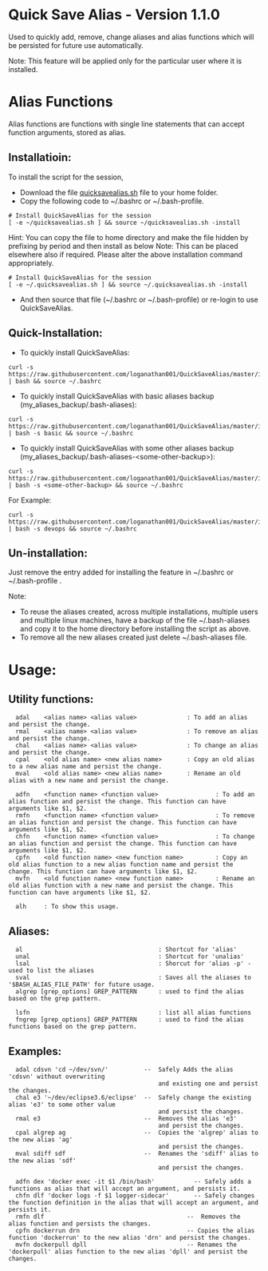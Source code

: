 Quick Save Alias - Version 1.1.0
==================================
Used to quickly add, remove, change aliases and alias functions which will be persisted for future use automatically.

Note: This feature will be applied only for the particular user where it is installed.

# Alias Functions
Alias functions are functions with single line statements that can accept function arguments, stored as alias.

Installatioin:
-----------

To install the script for the session, 
* Download the file [quicksavealias.sh](https://raw.githubusercontent.com/loganathan001/QuickSaveAlias/master/quicksavealias.sh) file to your home folder.
* Copy the following code to ~/.bashrc or ~/.bash-profile.

````
# Install QuickSaveAlias for the session
[ -e ~/quicksavealias.sh ] && source ~/quicksavealias.sh -install
````

Hint: You can copy the file to home directory and make the file hidden by prefixing by period and then install as below
Note: This can be placed elsewhere also if required. Please alter the above installation command appropriately.

````
# Install QuickSaveAlias for the session
[ -e ~/.quicksavealias.sh ] && source ~/.quicksavealias.sh -install
````

* And then source that file (~/.bashrc or ~/.bash-profile) or re-login to use QuickSaveAlias.

Quick-Installation:
-------------------
* To quickly install QuickSaveAlias:
````
curl -s https://raw.githubusercontent.com/loganathan001/QuickSaveAlias/master/install.sh | bash && source ~/.bashrc
````

* To quickly install QuickSaveAlias with basic aliases backup (my_aliases_backup/.bash-aliases):
````
curl -s https://raw.githubusercontent.com/loganathan001/QuickSaveAlias/master/install.sh | bash -s basic && source ~/.bashrc
````

* To quickly install QuickSaveAlias with some other aliases backup (my_aliases_backup/.bash-aliases-&lt;some-other-backup&gt;):
````
curl -s https://raw.githubusercontent.com/loganathan001/QuickSaveAlias/master/install.sh | bash -s <some-other-backup> && source ~/.bashrc
````
For Example:

````
curl -s https://raw.githubusercontent.com/loganathan001/QuickSaveAlias/master/install.sh | bash -s devops && source ~/.bashrc
````


Un-installation:
-------------
Just remove the entry added for installing the feature in ~/.bashrc or ~/.bash-profile .

Note: 
* To reuse the aliases created, across multiple installations, multiple users and multiple linux machines, 
have a backup of the file ~/.bash-aliases and copy it to the home directory before installing the script as above. 
* To remove all the new aliases created just delete ~/.bash-aliases file.

Usage:
======

Utility functions:
------------------
````
  adal    <alias name> <alias value>              : To add an alias and persist the change.
  rmal    <alias name> <alias value>              : To remove an alias and persist the change.
  chal    <alias name> <alias value>              : To change an alias and persist the change.
  cpal    <old alias name> <new alias name>       : Copy an old alias to a new alias name and persist the change.
  mval    <old alias name> <new alias name>       : Rename an old alias with a new name and persist the change.

  adfn    <function name> <function value>                : To add an alias function and persist the change. This function can have arguments like $1, $2.
  rmfn    <function name> <function value>                : To remove an alias function and persist the change. This function can have arguments like $1, $2.
  chfn    <function name> <function value>                : To change an alias function and persist the change. This function can have arguments like $1, $2.
  cpfn    <old function name> <new function name>         : Copy an old alias function to a new alias function name and persist the change. This function can have arguments like $1, $2.
  mvfn    <old function name> <new function name>         : Rename an old alias function with a new name and persist the change. This function can have arguments like $1, $2.

  alh     : To show this usage.
````

Aliases:
--------
````
  al                                      : Shortcut for 'alias'
  unal                                    : Shortcut for 'unalias'
  lsal                                    : Shorcut for 'alias -p' - used to list the aliases
  sval                                    : Saves all the aliases to '$BASH_ALIAS_FILE_PATH' for future usage.
  algrep [grep_options] GREP_PATTERN      : used to find the alias based on the grep pattern.

  lsfn                                    : list all alias functions
  fngrep [grep_options] GREP_PATTERN      : used to find the alias functions based on the grep pattern.
````

Examples:
--------
````
  adal cdsvn 'cd ~/dev/svn/'          --  Safely Adds the alias 'cdsvn' without overwriting 
                                          and existing one and persist the changes.
  chal e3 '~/dev/eclipse3.6/eclipse'  --  Safely change the existing alias 'e3' to some other value 
                                          and persist the changes.
  rmal e3                             --  Removes the alias 'e3' 
                                          and persist the changes.
  cpal algrep ag                      --  Copies the 'algrep' alias to the new alias 'ag' 
                                          and persist the changes.
  mval sdiff sdf                      --  Renames the 'sdiff' alias to the new alias 'sdf' 
                                          and persist the changes.

  adfn dex 'docker exec -it $1 /bin/bash'           -- Safely adds a functions as alias that will accept an argument, and persists it.
  chfn dlf 'docker logs -f $1 logger-sidecar'       -- Safely changes the function definition in the alias that will accept an argument, and persists it.
  rmfn dlf                                        --  Removes the alias function and persists the changes.
  cpfn dockerrun drn                              -- Copies the alias function 'dockerrun' to the new alias 'drn' and persist the changes.
  mvfn dockerpull dpll                            -- Renames the 'dockerpull' alias function to the new alias 'dpll' and persist the changes.
````
